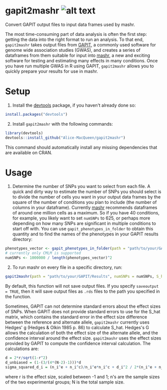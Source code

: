 # gapit2mashr ![alt text][travisbuild]



[travisbuild]: https://travis-ci.org/Alice-MacQueen/gapit2mashr.svg?branch=master

Convert GAPIT output files to input data frames used by mashr.

The most time-consuming part of data analysis is often the first step: getting the data into the right format to run an analysis. To that end, `gapit2mashr` takes output files from [GAPIT](https://www.maizegenetics.net/gapit "Genome Associated Prediction Integrated Tool"), a commonly used software for genome wide association studies (GWAS), and creates a series of dataframes from them suitable for input into [mashr](https://github.com/stephenslab/mashr "multivariate adaptive shrinkage"), a new and exciting software for testing and estimating many effects in many conditions. Once you have run multiple GWAS in R using GAPIT, `gapit2mashr`  allows you to quickly prepare your results for use in mashr.

# Setup

1. Install the [devtools](https://github.com/r-lib/devtools) package, if you haven't already done so:
```R
install.packages("devtools")
```

2. Install `gapit2mashr` with the following commands:
```R
library(devtools)
devtools::install_github("Alice-MacQueen/gapit2mashr")
```
This command should automatically install any missing dependencies that are available on CRAN.

# Usage

1. Determine the number of SNPs you want to select from each file. A quick and dirty way to estimate the number of SNPs you should select is to divide the number of cells you want in your output data frames by the square of the number of conditions you plan to include (the number of columns in your dataframe). Currently [mashr](https://github.com/stephenslab/mashr "multivariate adaptive shrinkage") recommends dataframes of around one million cells as a maximum. So if you have 40 conditions, for example, you likely want to set `numSNPs` to 625, or perhaps more depending on how many SNPs are significant in multiple conditions to start off with. You can use `gapit_phenotypes_in_folder` to obtain this quantity and to find the names of the phenotypes in your GAPIT results directory:
```R
phenotypes_vector <- gapit_phenotypes_in_folder(path = "path/to/your/GAPIT/Results", model = "CMLM") 
# currently only CMLM is supported
numSNPs <- 1000000 / length(phenotypes_vector)^2
```

2. To run mashr on every file in a specific directory, run:
```R
gapit2mashr(path = "path/to/your/GAPIT/Results", numSNPs = numSNPs, S_hat = "Hedges' G", saveoutput = TRUE)
```
By default, this function will not save output files. If you specify `saveoutput = TRUE`, then it will save output files as `.rds` files to the path you specified in the function.

Sometimes, GAPIT can not determine standard errors about the effect sizes of SNPs. When GAPIT does not provide standard errors to use for the S_hat matrix, which contains the standard error in the effect size difference between the reference and alternate allele, `gapit2mashr` currently uses Hedges' g (Hedges & Olkin 1985 p. 86) to calculate S_hat. Hedges's G allows the calculation of both the effect size of the alternate allele, and the confidence interval around the effect size. `gapit2mashr` uses the effect sizes provided by GAPIT to compute the confidence interval calculation. The calculations are:
```R
d = 2*r/sqrt(1-r^2)
d_unbiased = (1-(3/(4*(N-2)-1)))*d
sigma_squared_d_i = (n_i^e + n_i^c)/n_i^e*n_i^c + d_i^2 / 2*(n_i^e + n_i^c)
```
 where r is the effect size, scaled between -1 and 1; n's are the sample sizes of the two experimental groups; N is the total sample size.
